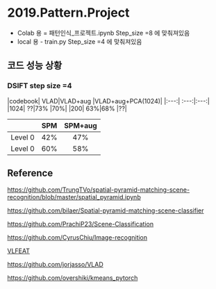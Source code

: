 # 2019.Pattern.Project

- Colab 용 = 패턴인식_프로젝트.ipynb Step_size =8 에 맞춰져있음
- local 용 - train.py Step_size =4 에 맞춰져있음

## 코드 성능 상황
### DSIFT step size =4

|codebook| VLAD|VLAD+aug |VLAD+aug+PCA(1024)|
|:---:| :---:|:---:|
|1024| ??|73% |70%|
|200| 63%|68% |??|

|| SPM | SPM+aug|  
| :---:|:---:|:---:|
|Level 0|42%|47%|
|Level 0|60%|58%|




## Reference

https://github.com/TrungTVo/spatial-pyramid-matching-scene-recognition/blob/master/spatial_pyramid.ipynb

https://github.com/bilaer/Spatial-pyramid-matching-scene-classifier

https://github.com/PrachiP23/Scene-Classification

https://github.com/CyrusChiu/Image-recognition

[VLFEAT](http://www.vlfeat.org/)

https://github.com/jorjasso/VLAD

https://github.com/overshiki/kmeans_pytorch
